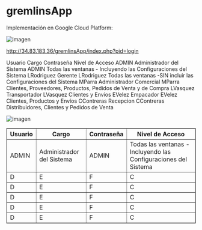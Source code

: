 # gremlinsApp

Implementación en Google Cloud Platform:

![imagen](https://user-images.githubusercontent.com/23085922/223532629-ec5025bd-d3ab-46d8-94fc-c46775bcbdb3.png)

http://34.83.183.36/gremlinsApp/index.php?pid=login

Usuario	Cargo	Contraseña	Nivel de Acceso
ADMIN	Administrador del Sistema	ADMIN	Todas las ventanas - Incluyendo las Configuraciones del Sistema
LRodriguez	Gerente	LRodriguez	Todas las ventanas -SIN incluir las Configuraciones del Sistema
MParra	Administrador Comercial	MParra	Clientes, Proveedores, Productos, Pedidos de Venta y de Compra
LVasquez	Transportador	LVasquez	Clientes y Envíos
EVelez	Empacador	EVelez	Clientes, Productos y Envíos
CContreras	Recepcion	CContreras	Distribuidores, Clientes y Pedidos de Venta

![imagen](https://user-images.githubusercontent.com/23085922/223539760-5b208b46-0e02-42b2-ad46-69b7d5e5146a.png)

<TABLE BORDER>
	<TR>
		<TH>Usuario</TH> <TH>Cargo</TH> <TH>Contraseña</TH> <TH>Nivel de Acceso</TH>
	</TR>
	<TR>
		<TD>ADMIN</TD> <TD>Administrador del Sistema</TD> <TD>ADMIN</TD> <TD>Todas las ventanas - Incluyendo las Configuraciones del Sistema</TD>
	</TR>
	<TR>
		<TD>D</TD> <TD>E</TD> <TD>F</TD> <TD>C</TD>
	</TR>
  	<TR>
		<TD>D</TD> <TD>E</TD> <TD>F</TD> <TD>C</TD>
	</TR>
  	<TR>
		<TD>D</TD> <TD>E</TD> <TD>F</TD> <TD>C</TD>
	</TR>
  	<TR>
		<TD>D</TD> <TD>E</TD> <TD>F</TD> <TD>C</TD>
	</TR>
  	<TR>
		<TD>D</TD> <TD>E</TD> <TD>F</TD> <TD>C</TD>
	</TR>
</TABLE>
